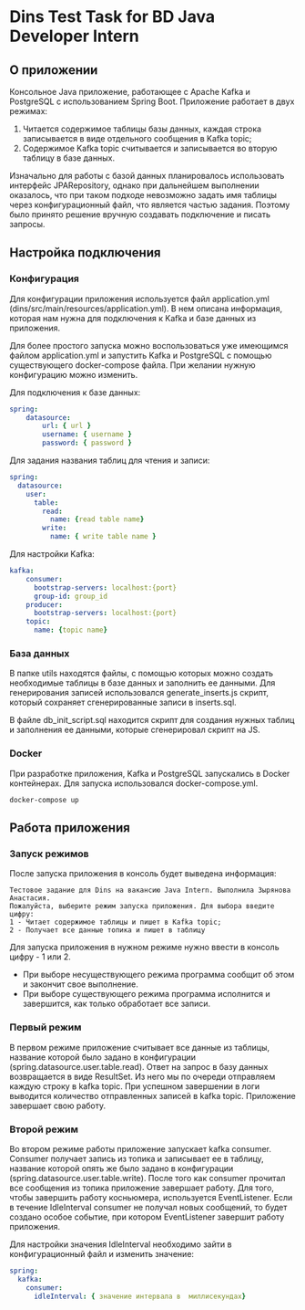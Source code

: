 # Dins Test Task  for BD Java Developer Intern
## О приложении
Консольное Java приложение, работающее с Apache Kafka и PostgreSQL с использованием Spring Boot. Приложение работает в двух режимах:
1. Читается содержимое таблицы базы данных, каждая строка записывается в виде отдельного сообщения в Kafka topic;
2. Содержимое Kafka topic считывается и записывается во вторую таблицу в базе данных.

Изначально для работы с базой данных планировалось использовать интерфейс JPARepository, 
однако при дальнейшем выполнении оказалось, что при таком подходе невозможно задать имя таблицы через конфигурационный файл, что является частью задания.
Поэтому было принято решение вручную создавать подключение и писать запросы.


## Настройка подключения

### Конфигурация
Для конфигурации приложения используется файл application.yml (dins/src/main/resources/application.yml).
В нем описана информация, которая нам нужна для подключения к Kafka и базе данных из приложения.

Для более простого запуска можно воспользоваться уже имеющимся файлом application.yml и запустить Kafka и PostgreSQL с помощью существующего docker-compose файла. При желании нужную конфигурацию можно изменить.

Для подключения к базе данных:
```yml
spring:
    datasource:
        url: { url }
        username: { username }
        password: { password }
```

Для задания названия таблиц для чтения и записи:
```yml
spring:
  datasource:
    user:
      table:
        read:
          name: {read table name}
        write:
          name: { write table name }
```

Для настройки Kafka:
```yml
kafka:
    consumer:
      bootstrap-servers: localhost:{port}
      group-id: group_id
    producer:
      bootstrap-servers: localhost:{port}
    topic:
      name: {topic name}
```
### База данных
В папке utils находятся файлы, с помощью которых можно создать необходимые таблицы в базе данных и заполнить ее данными.
Для генерирования записей использовался generate_inserts.js скрипт, который сохраняет сгенерированные записи в inserts.sql.

В файле db_init_script.sql находится скрипт для создания нужных таблиц и заполнения ее данными, которые сгенерировал скрипт на JS.

### Docker
При разработке приложения, Kafka и PostgreSQL запускались в Docker контейнерах. Для запуска использовался docker-compose.yml.

```
docker-compose up
```

## Работа приложения
### Запуск режимов
После запуска приложения в консоль будет выведена информация:
```text
Тестовое задание для Dins на вакансию Java Intern. Выполнила Зырянова Анастасия.
Пожалуйста, выберите режим запуска приложения. Для выбора введите цифру:
1 - Читает содержимое таблицы и пишет в Kafka topic;
2 - Получает все данные топика и пишет в таблицу
```
Для запуска приложения в нужном режиме нужно ввести в консоль цифру - 1 или 2. 
- При выборе несуществующего режима программа сообщит об этом и закончит свое выполнение.
- При выборе существующего режима программа исполнится и завершится, как только обработает все записи.

### Первый режим
В первом режиме приложение считывает все данные из таблицы, название которой было задано в конфигурации (spring.datasource.user.table.read). Ответ на запрос в базу данных возвращается в виде ResultSet.
Из него мы по очереди отправляем каждую строку в kafka topic.
При успешном завершении в логи выводится количество отправленных записей в kafka topic. Приложение завершает свою работу.

### Второй режим
Во втором режиме работы приложение запускает kafka consumer. 
Consumer получает запись из топика и записывает ее в таблицу, название которой опять же было задано в конфигурации (spring.datasource.user.table.write).
После того как consumer прочитал все сообщения из топика приложение завершает работу.
Для того, чтобы завершить работу косньюмера, используется EventListener. 
Если в течение IdleInterval consumer не получал новых сообщений, то будет создано особое событие, при котором EventListener завершит работу приложения.


Для настройки значения IdleInterval необходимо зайти в конфигурационный файл и изменить значение:
```yml
spring:
  kafka:
    consumer:
      idleInterval: { значение интервала в  миллисекундах}
```





